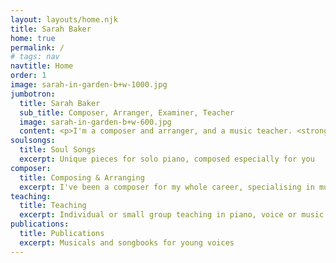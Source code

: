 ```yaml
---
layout: layouts/home.njk
title: Sarah Baker
home: true
permalink: /
# tags: nav
navtitle: Home
order: 1
image: sarah-in-garden-b+w-1000.jpg
jumbotron:
  title: Sarah Baker
  sub_title: Composer, Arranger, Examiner, Teacher
  image: sarah-in-garden-b+w-600.jpg
  content: <p>I'm a composer and arranger, and a music teacher. <strong>Bakertunes</strong> is a showcase of my work.</p><p>I'm also Composer in Residence for <a href="http://servicesforeducation.co.uk/index.php/Music-Services/music-services.html" target="_blank">Services for Education Music Services</a> </strong>and an examiner for</strong> <a href="https://gb.abrsm.org/en/home.html" target="_blank">ABRSM</a>.</p>
soulsongs:
  title: Soul Songs
  excerpt: Unique pieces for solo piano, composed especially for you
composer:
  title: Composing & Arranging
  excerpt: I've been a composer for my whole career, specialising in music for schools and solo piano
teaching:
  title: Teaching
  excerpt: Individual or small group teaching in piano, voice or music theory
publications: 
  title: Publications
  excerpt: Musicals and songbooks for young voices
---
```


